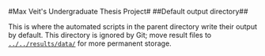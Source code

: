 #Max Veit's Undergraduate Thesis Project#
##Default output directory##

This is where the automated scripts in the parent directory write their output
by default. This directory is ignored by Git; move result files to
[`../../results/data/`](../../results/data/) for more permanent storage.
